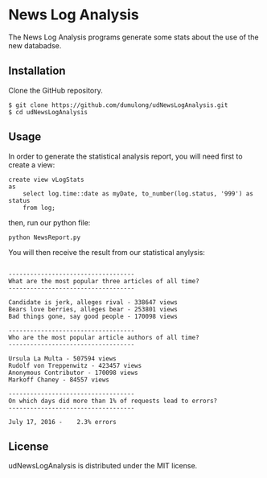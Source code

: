 # News Log Analysis

The News Log Analysis programs generate some stats about the use of the new databadse.

## Installation

Clone the GitHub repository.

```
$ git clone https://github.com/dumulong/udNewsLogAnalysis.git
$ cd udNewsLogAnalysis
```

## Usage

In order to generate the statistical analysis report, you will need first to create a view:

```
create view vLogStats
as
    select log.time::date as myDate, to_number(log.status, '999') as status
    from log;
```

then, run our python file:
```
python NewsReport.py
```

You will then receive the result from our statistical anylysis:
```

-----------------------------------
What are the most popular three articles of all time?
-----------------------------------

Candidate is jerk, alleges rival - 338647 views
Bears love berries, alleges bear - 253801 views
Bad things gone, say good people - 170098 views

-----------------------------------
Who are the most popular article authors of all time?
-----------------------------------

Ursula La Multa - 507594 views
Rudolf von Treppenwitz - 423457 views
Anonymous Contributor - 170098 views
Markoff Chaney - 84557 views

-----------------------------------
On which days did more than 1% of requests lead to errors?
-----------------------------------

July 17, 2016 -    2.3% errors

```

## License

udNewsLogAnalysis is distributed under the MIT license.
